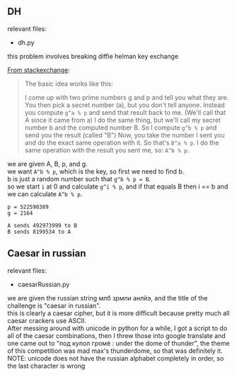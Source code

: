 ## DH
relevant files:
* dh.py

this problem involves breaking diffie helman key exchange

[From stackexchange](https://security.stackexchange.com/questions/45963/diffie-hellman-key-exchange-in-plain-english):

> The basic idea works like this:
>
> I come up with two prime numbers g and p and tell you what they are.
> You then pick a secret number (a), but you don't tell anyone. Instead you compute ``g^a % p`` and send that result back to me. (We'll call that A since it came from a)
> I do the same thing, but we'll call my secret number b and the computed number B. So I compute ``g^b % p`` and send you the result (called "B")
> Now, you take the number I sent you and do the exact same operation with it. So that's ``B^a % p``.
> I do the same operation with the result you sent me, so: ``A^b % p``.


we are given A, B, p, and g.  
we want ``A^b % p``, which is the key, so first we need to find b.  
b is just a random number such that ``g^b % p = B``.  
so we start ``i`` at 0 and calculate ``g^i % p``, and if that equals B then i == b and we can calculate ``A^b % p``.  

    p = 522590389
    g = 2164
 
    A sends 492973999 to B
    B sends 8199534 to A


## Caesar in russian
relevant files:
* caesarRussian.py

we are given the russian string млб зрмли анлйэ, and the title of the challenge is "caesar in russian".  
this is clearly a caesar cipher, but it is more difficult because pretty much all caesar crackers use ASCII.  
After messing around with unicode in python for a while, I got a script to do all of the caesar combinations,
then I threw those into google translate and one came out to "под купол громѐ : under the dome of thunder",
the theme of this competition was mad max's thunderdome, so that was definitely it.  
NOTE: unicode does not have the russian alphabet completely in order, so the last character is wrong
